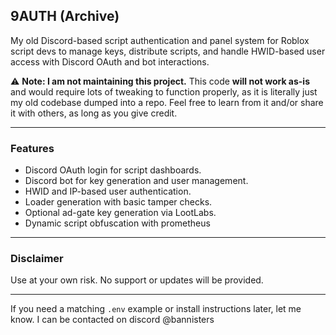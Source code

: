 ## 9AUTH (Archive)

My old Discord-based script authentication and panel system for Roblox script devs to manage keys, distribute scripts, and handle HWID-based user access with Discord OAuth and bot interactions.

⚠️ **Note: I am not maintaining this project.**
This code **will not work as-is** and would require lots of tweaking to function properly, as it is literally just my old codebase dumped into a repo. Feel free to learn from it and/or share it with others, as long as you give credit.

---

### Features

* Discord OAuth login for script dashboards.
* Discord bot for key generation and user management.
* HWID and IP-based user authentication.
* Loader generation with basic tamper checks.
* Optional ad-gate key generation via LootLabs.
* Dynamic script obfuscation with prometheus

---

### Disclaimer

Use at your own risk. No support or updates will be provided.

---

If you need a matching `.env` example or install instructions later, let me know. I can be contacted on discord @bannisters
